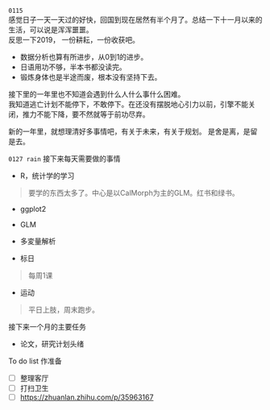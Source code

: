 ``0115``  
感觉日子一天一天过的好快，回国到现在居然有半个月了。总结一下十一月以来的生活，可以说是浑浑噩噩。   
反思一下2019，  一份耕耘，一份收获吧。

- 数据分析也算有所进步，从0到1的进步。
- 日语用功不够，半本书都没读完。
- 锻炼身体也是半途而废，根本没有坚持下去。

接下里的一年里也不知道会遇到什么人什么事什么困难。  
我知道逃亡计划不能停下，不敢停下。在还没有摆脱地心引力以前，引擎不能关闭，推力不能下降，要不然就等于前功尽弃。   

新的一年里，就想理清好多事情吧，有关于未来，有关于规划。
是舍是离，是留是去。

``0127 rain``
接下来每天需要做的事情  
- R，统计学的学习
> 要学的东西太多了。中心是以CalMorph为主的GLM。红书和绿书。
 - ggplot2
 - GLM
 - 多変量解析

- 标日
> 每周1课
- 运动
> 平日上肢，周末跑步。

接下来一个月的主要任务
- 论文，研究计划头绪

To do list
  作准备
- [ ] 整理客厅  
- [ ] 打扫卫生
- [ ] https://zhuanlan.zhihu.com/p/35963167
